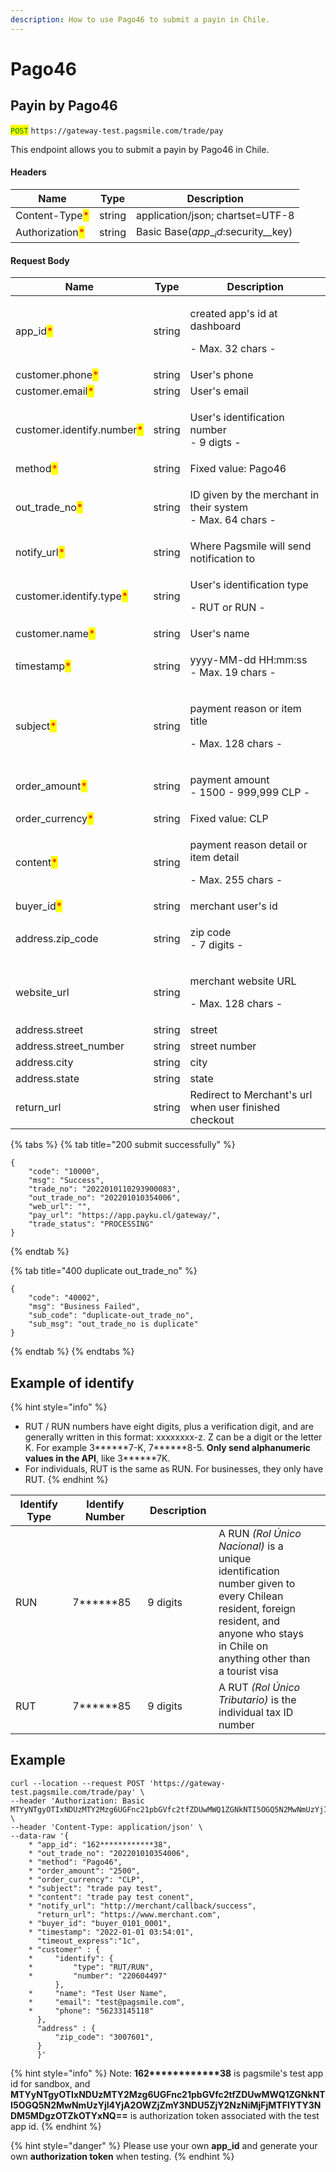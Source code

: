 ```yaml
---
description: How to use Pago46 to submit a payin in Chile.
---
```


# Pago46

## Payin by Pago46

<mark style="color:green;">`POST`</mark> `https://gateway-test.pagsmile.com/trade/pay`

This endpoint allows you to submit a payin by Pago46 in Chile.

#### Headers

| Name                                            | Type   | Description                           |
| ----------------------------------------------- | ------ | ------------------------------------- |
| Content-Type<mark style="color:red;">\*</mark>  | string | application/json; chartset=UTF-8      |
| Authorization<mark style="color:red;">\*</mark> | string | Basic Base($app\__id:$security\__key) |

#### Request Body

| Name                                                       | Type   | Description                                                           |
| ---------------------------------------------------------- | ------ | --------------------------------------------------------------------- |
| app\_id<mark style="color:red;">\*</mark>                  | string | <p>created app's id at dashboard</p><p>- Max. 32 chars -</p>          |
| customer.phone<mark style="color:red;">\*</mark>           | string | User's phone                                                          |
| customer.email<mark style="color:red;">\*</mark>           | string | User's email                                                          |
| customer.identify.number<mark style="color:red;">\*</mark> | string | <p>User's identification number<br>- 9 digts -</p>                    |
| method<mark style="color:red;">\*</mark>                   | string | Fixed value: Pago46                                                   |
| out\_trade\_no<mark style="color:red;">\*</mark>           | string | <p>ID given by the merchant in their system<br>- Max. 64 chars - </p> |
| notify\_url<mark style="color:red;">\*</mark>              | string | Where Pagsmile will send notification to                              |
| customer.identify.type<mark style="color:red;">\*</mark>   | string | <p>User's identification type</p><p>- RUT or RUN -</p>                |
| customer.name<mark style="color:red;">\*</mark>            | string | User's name                                                           |
| timestamp<mark style="color:red;">\*</mark>                | string | <p>yyyy-MM-dd HH:mm:ss<br>- Max. 19 chars -</p>                       |
| subject<mark style="color:red;">\*</mark>                  | string | <p>payment reason or item title</p><p>- Max. 128 chars -</p>          |
| order\_amount<mark style="color:red;">\*</mark>            | string | <p>payment amount<br>- 1500 - 999,999 CLP -</p>                       |
| order\_currency<mark style="color:red;">\*</mark>          | string | Fixed value: CLP                                                      |
| content<mark style="color:red;">\*</mark>                  | string | <p>payment reason detail or item detail</p><p>- Max. 255 chars -</p>  |
| buyer\_id<mark style="color:red;">\*</mark>                | string | merchant user's id                                                    |
| address.zip\_code                                          | string | <p>zip code<br>- 7 digits -</p>                                       |
| website\_url                                               | string | <p>merchant website URL</p><p>- Max. 128 chars -</p>                  |
| address.street                                             | string | street                                                                |
| address.street\_number                                     | string | street number                                                         |
| address.city                                               | string | city                                                                  |
| address.state                                              | string | state                                                                 |
| return\_url                                                | string | Redirect to Merchant's url when user finished checkout                |

{% tabs %}
{% tab title="200 submit successfully" %}
```
{
    "code": "10000",
    "msg": "Success",
    "trade_no": "2022010110293900083",
    "out_trade_no": "202201010354006",
    "web_url": "",
    "pay_url": "https://app.payku.cl/gateway/",
    "trade_status": "PROCESSING"
}
```
{% endtab %}

{% tab title="400 duplicate out_trade_no" %}
```
{
    "code": "40002",
    "msg": "Business Failed",
    "sub_code": "duplicate-out_trade_no",
    "sub_msg": "out_trade_no is duplicate"
}
```
{% endtab %}
{% endtabs %}

## Example of identify

{% hint style="info" %}
* RUT / RUN numbers have eight digits, plus a verification digit, and are generally written in this format: xxxxxxxx-z. Z can be a digit or the letter K. For example 3\*\*\*\*\*\*7-K,  7\*\*\*\*\*\*8-5. **Only send alphanumeric values in the API**, like 3\*\*\*\*\*\*7K.
* For individuals, RUT is the same as RUN. For businesses, they only have RUT.
{% endhint %}

<table><thead><tr><th width="154">Identify Type</th><th width="160">Identify Number</th><th width="135">Description</th><th width="405"></th><th></th></tr></thead><tbody><tr><td>RUN</td><td>7******85</td><td>9 digits</td><td>A RUN <em>(Rol Único Nacional)</em> is a unique identification number given to every Chilean resident, foreign resident, and anyone who stays in Chile on anything other than a tourist visa</td><td></td></tr><tr><td>RUT</td><td>7******85</td><td>9 digits</td><td>A RUT <em>(Rol Único Tributario)</em> is the individual tax ID number</td><td></td></tr></tbody></table>

## Example

```
curl --location --request POST 'https://gateway-test.pagsmile.com/trade/pay' \
--header 'Authorization: Basic MTYyNTgyOTIxNDUzMTY2Mzg6UGFnc21pbGVfc2tfZDUwMWQ1ZGNkNTI5OGQ5N2MwNmUzYjI4YjA2OWZjZmY3NDU5ZjY2NzNiMjFjMTFlYTY3NDM5MDgzOTZkOTYxNQ==' \
--header 'Content-Type: application/json' \
--data-raw '{
    * "app_id": "162************38",
    * "out_trade_no": "202201010354006",
    * "method": "Pago46",
    * "order_amount": "2500",
    * "order_currency": "CLP",
    * "subject": "trade pay test",
    * "content": "trade pay test conent",
    * "notify_url": "http://merchant/callback/success",
      "return_url": "https://www.merchant.com",
    * "buyer_id": "buyer_0101_0001",
    * "timestamp": "2022-01-01 03:54:01",
      "timeout_express":"1c",
    * "customer" : {
    *     "identify": {
    *         "type": "RUT/RUN",
    *         "number": "220604497"
          },
    *     "name": "Test User Name",
    *     "email": "test@pagsmile.com",
    *     "phone": "56233145118"
      },
      "address" : {
          "zip_code": "3007601",
      }
      }'
```

{% hint style="info" %}
Note:  **162\*\*\*\*\*\*\*\*\*\*\*\*38** is pagsmile's test app id for sandbox, and **MTYyNTgyOTIxNDUzMTY2Mzg6UGFnc21pbGVfc2tfZDUwMWQ1ZGNkNTI5OGQ5N2MwNmUzYjI4YjA2OWZjZmY3NDU5ZjY2NzNiMjFjMTFlYTY3NDM5MDgzOTZkOTYxNQ==** is authorization token associated with the test app id.&#x20;
{% endhint %}

{% hint style="danger" %}
Please use your own **app\_id** and generate your own **authorization token** when testing.
{% endhint %}

